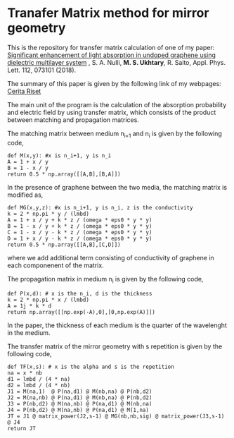 # Tranafer Matrix method for mirror geometry

This is the repository for transfer matrix calculation of one of my paper: [Significant enhancement of light absorption in undoped graphene using dielectric multilayer system](http://aip.scitation.org/doi/abs/10.1063/1.5012604) , S. A. Nulli, **M. S. Ukhtary**, R. Saito, Appl. Phys. Lett. 112, 073101 (2018).

The summary of this paper is given by the following link of my webpages: [Cerita Riset](https://ukhtary30.github.io/significant.html)

The main unit of the program is the calculation of the absorption probability and electric field by using transfer matrix, which consists of the product between matching and propagation matrices.

The matching matrix between medium n<sub>i+1</sub> and n<sub>i</sub> is given by the following code,

    def M(x,y): #x is n_i+1, y is n_i
    A = 1 + x / y
    B = 1 - x / y
    return 0.5 * np.array([[A,B],[B,A]])

In the presence of graphene between the two media, the matching matrix is modified as,

    def MG(x,y,z): #x is n_i+1, y is n_i, z is the conductivity
    k = 2 * np.pi * y / (lmbd)
    A = 1 + x / y + k * z / (omega * eps0 * y * y)
    B = 1 - x / y + k * z / (omega * eps0 * y * y)
    C = 1 - x / y - k * z / (omega * eps0 * y * y)
    D = 1 + x / y - k * z / (omega * eps0 * y * y)
    return 0.5 * np.array([[A,B],[C,D]])

where we add additional term consisting of conductivity of graphene in each componenent of the matrix.

The propagation matrix in medium n<sub>i</sub> is given by the following code,

    def P(x,d): # x is the n_i, d is the thickness
    k = 2 * np.pi * x / (lmbd)
    A = 1j * k * d
    return np.array([[np.exp(-A),0],[0,np.exp(A)]])
    
    
In the paper, the thickness of each medium is the quarter of the wavelenght in the medium.



The transfer matrix of the mirror geometry with s repetition is given by the following code,

    def TF(x,s): # x is the alpha and s is the repetition
    na = x * nb
    d1 = lmbd / (4 * na)
    d2 = lmbd / (4 * nb)
    J1 = M(na,1)  @ P(na,d1) @ M(nb,na) @ P(nb,d2)
    J2 = M(na,nb) @ P(na,d1) @ M(nb,na) @ P(nb,d2)
    J3 = P(nb,d2) @ M(na,nb) @ P(na,d1) @ M(nb,na)
    J4 = P(nb,d2) @ M(na,nb) @ P(na,d1) @ M(1,na)
    JT = J1 @ matrix_power(J2,s-1) @ MG(nb,nb,sig) @ matrix_power(J3,s-1) @ J4
    return JT
    
    
